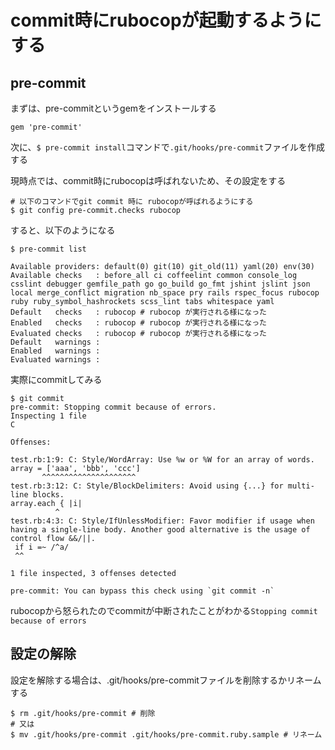# commit時にrubocopが起動するようにする

## pre-commit

まずは、pre-commitというgemをインストールする

```gemfile
gem 'pre-commit'
```

次に、`$ pre-commit install`コマンドで`.git/hooks/pre-commit`ファイルを作成する

現時点では、commit時にrubocopは呼ばれないため、その設定をする

```
# 以下のコマンドでgit commit 時に rubocopが呼ばれるようにする
$ git config pre-commit.checks rubocop
```

すると、以下のようになる

```
$ pre-commit list

Available providers: default(0) git(10) git_old(11) yaml(20) env(30)
Available checks   : before_all ci coffeelint common console_log csslint debugger gemfile_path go go_build go_fmt jshint jslint json local merge_conflict migration nb_space pry rails rspec_focus rubocop ruby ruby_symbol_hashrockets scss_lint tabs whitespace yaml
Default   checks   : rubocop # rubocop が実行される様になった
Enabled   checks   : rubocop # rubocop が実行される様になった
Evaluated checks   : rubocop # rubocop が実行される様になった
Default   warnings :
Enabled   warnings :
Evaluated warnings :
```

実際にcommitしてみる

```
$ git commit
pre-commit: Stopping commit because of errors.
Inspecting 1 file
C

Offenses:

test.rb:1:9: C: Style/WordArray: Use %w or %W for an array of words.
array = ['aaa', 'bbb', 'ccc']
       ^^^^^^^^^^^^^^^^^^^^^
test.rb:3:12: C: Style/BlockDelimiters: Avoid using {...} for multi-line blocks.
array.each { |i|
          ^
test.rb:4:3: C: Style/IfUnlessModifier: Favor modifier if usage when having a single-line body. Another good alternative is the usage of control flow &&/||.
 if i =~ /^a/
 ^^

1 file inspected, 3 offenses detected

pre-commit: You can bypass this check using `git commit -n`
```

rubocopから怒られたのでcommitが中断されたことがわかる`Stopping commit because of errors`

## 設定の解除

設定を解除する場合は、.git/hooks/pre-commitファイルを削除するかリネームする

```
$ rm .git/hooks/pre-commit # 削除
# 又は
$ mv .git/hooks/pre-commit .git/hooks/pre-commit.ruby.sample # リネーム
```
